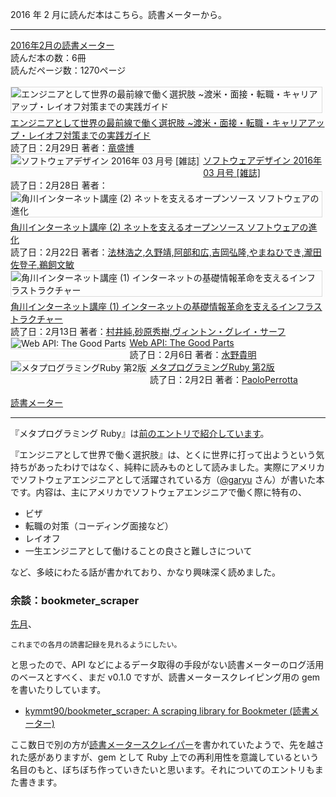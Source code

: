 <!-- 2016 年 2 月に読んだ本 -->

2016 年 2 月に読んだ本はこちら。読書メーターから。

---

<a href="http://bookmeter.com/u/104835/matome?invite_id=104835">2016年2月の読書メーター</a><br />読んだ本の数：6冊<br />読んだページ数：1270ページ<br /><br /><a href="http://bookmeter.com/b/4774176567"><img src="http://ecx.images-amazon.com/images/I/51Qafcxr5aL._SX100_.jpg" alt="エンジニアとして世界の最前線で働く選択肢 ~渡米・面接・転職・キャリアアップ・レイオフ対策までの実践ガイド" align="left" style="margin:0 5px 5px 0;border:1px solid #dcdcdc;"></a><a href="http://bookmeter.com/b/4774176567" title="エンジニアとして世界の最前線で働く選択肢 ~渡米・面接・転職・キャリアアップ・レイオフ対策までの実践ガイド">エンジニアとして世界の最前線で働く選択肢 ~渡米・面接・転職・キャリアアップ・レイオフ対策までの実践ガイド</a><br />読了日：2月29日 著者：<a href="http://bookmeter.com/s?q=%E7%AB%9C%20%E7%9B%9B%E5%8D%9A">竜盛博</a><br clear="left"><a href="http://bookmeter.com/b/B019NDEWZI"><img src="http://ecx.images-amazon.com/images/I/51R2-SQQo1L._SX100_.jpg" alt="ソフトウェアデザイン 2016年 03 月号 [雑誌]" align="left" style="margin:0 5px 5px 0;border:1px solid #dcdcdc;"></a><a href="http://bookmeter.com/b/B019NDEWZI" title="ソフトウェアデザイン 2016年 03 月号 [雑誌]">ソフトウェアデザイン 2016年 03 月号 [雑誌]</a><br />読了日：2月28日 著者：<a href="http://bookmeter.com/s?q="></a><br clear="left"><a href="http://bookmeter.com/b/4046538821"><img src="http://ecx.images-amazon.com/images/I/511%2BKIA1%2BXL._SX100_.jpg" alt="角川インターネット講座 (2) ネットを支えるオープンソース ソフトウェアの進化" align="left" style="margin:0 5px 5px 0;border:1px solid #dcdcdc;"></a><a href="http://bookmeter.com/b/4046538821" title="角川インターネット講座 (2) ネットを支えるオープンソース ソフトウェアの進化">角川インターネット講座 (2) ネットを支えるオープンソース ソフトウェアの進化</a><br />読了日：2月22日 著者：<a href="http://bookmeter.com/s?q=%E6%B3%95%E6%9E%97%20%E6%B5%A9%E4%B9%8B%2C%E4%B9%85%E9%87%8E%20%E9%9D%96%2C%E9%98%BF%E9%83%A8%20%E5%92%8C%E5%BA%83%2C%E5%90%89%E5%B2%A1%20%E5%BC%98%E9%9A%86%2C%E3%82%84%E3%81%BE%E3%81%AD%20%E3%81%B2%E3%81%A7%E3%81%8D%2C%E7%80%A7%E7%94%B0%20%E4%BD%90%E7%99%BB%E5%AD%90%2C%E9%B5%9C%E9%A3%BC%20%E6%96%87%E6%95%8F">法林浩之,久野靖,阿部和広,吉岡弘隆,やまねひでき,瀧田佐登子,鵜飼文敏</a><br clear="left"><a href="http://bookmeter.com/b/4046538813"><img src="http://ecx.images-amazon.com/images/I/51tU9p88W6L._SX100_.jpg" alt="角川インターネット講座 (1) インターネットの基礎情報革命を支えるインフラストラクチャー" align="left" style="margin:0 5px 5px 0;border:1px solid #dcdcdc;"></a><a href="http://bookmeter.com/b/4046538813" title="角川インターネット講座 (1) インターネットの基礎情報革命を支えるインフラストラクチャー">角川インターネット講座 (1) インターネットの基礎情報革命を支えるインフラストラクチャー</a><br />読了日：2月13日 著者：<a href="http://bookmeter.com/s?q=%E6%9D%91%E4%BA%95%20%E7%B4%94%2C%E7%A0%82%E5%8E%9F%20%E7%A7%80%E6%A8%B9%2C%E3%83%B4%E3%82%A3%E3%83%B3%E3%83%88%E3%83%B3%E3%83%BB%E3%82%B0%E3%83%AC%E3%82%A4%E3%83%BB%E3%82%B5%E3%83%BC%E3%83%95">村井純,砂原秀樹,ヴィントン・グレイ・サーフ</a><br clear="left"><a href="http://bookmeter.com/b/4873116864"><img src="http://ecx.images-amazon.com/images/I/51GHwTNJgSL._SX100_.jpg" alt="Web API: The Good Parts" align="left" style="margin:0 5px 5px 0;border:1px solid #dcdcdc;"></a><a href="http://bookmeter.com/b/4873116864" title="Web API: The Good Parts">Web API: The Good Parts</a><br />読了日：2月6日 著者：<a href="http://bookmeter.com/s?q=%E6%B0%B4%E9%87%8E%20%E8%B2%B4%E6%98%8E">水野貴明</a><br clear="left"><a href="http://bookmeter.com/b/4873117437"><img src="http://ecx.images-amazon.com/images/I/5102wwx0VzL._SX100_.jpg" alt="メタプログラミングRuby 第2版" align="left" style="margin:0 5px 5px 0;border:1px solid #dcdcdc;"></a><a href="http://bookmeter.com/b/4873117437" title="メタプログラミングRuby 第2版">メタプログラミングRuby 第2版</a><br />読了日：2月2日 著者：<a href="http://bookmeter.com/s?q=Paolo%20Perrotta">PaoloPerrotta</a><br clear="left"><br /><a href="http://bookmeter.com/">読書メーター</a><br />

---

『メタプログラミング Ruby』は[前のエントリで紹介しています](http://kymmt90.hatenablog.com/mp-ruby-2)。

『エンジニアとして世界で働く選択肢』は、とくに世界に打って出ようという気持ちがあったわけではなく、純粋に読みものとして読みました。実際にアメリカでソフトウェアエンジニアとして活躍されている方（[@garyu](https://twitter.com/garyu) さん）が書いた本です。内容は、主にアメリカでソフトウェアエンジニアで働く際に特有の、

- ビザ
- 転職の対策（コーディング面接など）
- レイオフ
- 一生エンジニアとして働けることの良さと難しさについて

など、多岐にわたる話が書かれており、かなり興味深く読めました。

### 余談：bookmeter_scraper

[先月](http://kymmt90.hatenablog.com/entry/201601_read_books)、

    これまでの各月の読書記録を見れるようにしたい。

と思ったので、API などによるデータ取得の手段がない読書メーターのログ活用のベースとすべく、まだ v0.1.0 ですが、読書メータースクレイピング用の gem を書いたりしています。

- [kymmt90/bookmeter_scraper: A scraping library for Bookmeter (読書メーター)](https://github.com/kymmt90/bookmeter_scraper)

ここ数日で別の方が[読書メータースクレイパー](http://qiita.com/HiroshiTakagi/items/eecedae016e9e211fe5a)を書かれていたようで、先を越された感がありますが、gem として Ruby 上での再利用性を意識しているという名目のもと、ぼちぼち作っていきたいと思います。それについてのエントリもまた書きます。
